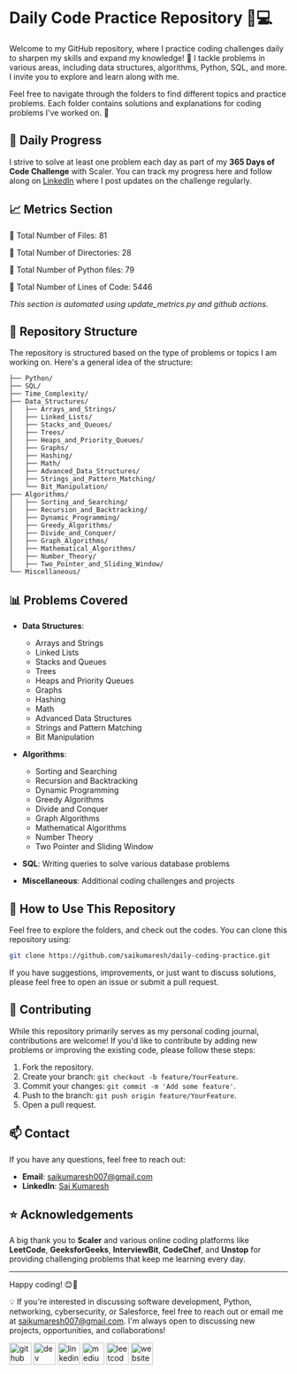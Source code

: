 # Daily Code Practice Repository 📘💻

Welcome to my GitHub repository, where I practice coding challenges daily to sharpen my skills and expand my knowledge! 🚀 I tackle problems in various areas, including data structures, algorithms, Python, SQL, and more. I invite you to explore and learn along with me.

Feel free to navigate through the folders to find different topics and practice problems. Each folder contains solutions and explanations for coding problems I've worked on. 📝

## 📅 Daily Progress

I strive to solve at least one problem each day as part of my **365 Days of Code Challenge** with Scaler. You can track my progress here and follow along on [LinkedIn](https://www.linkedin.com/in/sai-kumaresh/) where I post updates on the challenge regularly.

## 📈 Metrics Section

<!-- metrics-section-start -->
📁 Total Number of Files: 81 

📂 Total Number of Directories: 28 

🐍 Total Number of Python files: 79 

📜 Total Number of Lines of Code: 5446 

<!-- metrics-section-end -->

*This section is automated using update_metrics.py and github actions.*

## 📂 Repository Structure

The repository is structured based on the type of problems or topics I am working on. Here's a general idea of the structure:

```
├── Python/
├── SQL/
├── Time_Complexity/
├── Data_Structures/
│   ├── Arrays_and_Strings/
│   ├── Linked_Lists/
│   ├── Stacks_and_Queues/
│   ├── Trees/
│   ├── Heaps_and_Priority_Queues/
│   ├── Graphs/
│   ├── Hashing/
│   ├── Math/
│   ├── Advanced_Data_Structures/
│   ├── Strings_and_Pattern_Matching/
│   └── Bit_Manipulation/
├── Algorithms/
│   ├── Sorting_and_Searching/
│   ├── Recursion_and_Backtracking/
│   ├── Dynamic_Programming/
│   ├── Greedy_Algorithms/
│   ├── Divide_and_Conquer/
│   ├── Graph_Algorithms/
│   ├── Mathematical_Algorithms/
│   ├── Number_Theory/
│   ├── Two_Pointer_and_Sliding_Window/
└── Miscellaneous/
```

## 📊 Problems Covered

- **Data Structures**: 
  - Arrays and Strings
  - Linked Lists
  - Stacks and Queues
  - Trees
  - Heaps and Priority Queues
  - Graphs
  - Hashing
  - Math
  - Advanced Data Structures
  - Strings and Pattern Matching
  - Bit Manipulation

- **Algorithms**: 
  - Sorting and Searching
  - Recursion and Backtracking
  - Dynamic Programming
  - Greedy Algorithms
  - Divide and Conquer
  - Graph Algorithms
  - Mathematical Algorithms
  - Number Theory
  - Two Pointer and Sliding Window

- **SQL**: Writing queries to solve various database problems

- **Miscellaneous**: Additional coding challenges and projects


## 🚀 How to Use This Repository

Feel free to explore the folders, and check out the codes. You can clone this repository using:

```bash
git clone https://github.com/saikumaresh/daily-coding-practice.git
```

If you have suggestions, improvements, or just want to discuss solutions, please feel free to open an issue or submit a pull request.

## 🤝 Contributing

While this repository primarily serves as my personal coding journal, contributions are welcome! If you'd like to contribute by adding new problems or improving the existing code, please follow these steps:

1. Fork the repository.
2. Create your branch: `git checkout -b feature/YourFeature`.
3. Commit your changes: `git commit -m 'Add some feature'`.
4. Push to the branch: `git push origin feature/YourFeature`.
5. Open a pull request.

## 📫 Contact

If you have any questions, feel free to reach out:

- **Email**: [saikumaresh007@gmail.com](mailto:saikumaresh007@gmail.com)
- **LinkedIn**: [Sai Kumaresh](https://www.linkedin.com/in/sai-kumaresh/)

## ⭐ Acknowledgements

A big thank you to **Scaler** and various online coding platforms like **LeetCode**, **GeeksforGeeks**, **InterviewBit**, **CodeChef**, and **Unstop** for providing challenging problems that keep me learning every day.

---

Happy coding! 😊🚀


💡 If you're interested in discussing software development, Python, networking, cybersecurity, or Salesforce, feel free to reach out or email me at saikumaresh007@gmail.com. I'm always open to discussing new projects, opportunities, and collaborations!

[<img src='https://cdn.jsdelivr.net/npm/simple-icons@3.0.1/icons/github.svg' alt='github' height='40'>](https://github.com/saikumaresh)    [<img src='https://cdn.jsdelivr.net/npm/simple-icons@3.0.1/icons/dev-dot-to.svg' alt='dev' height='40'>](https://dev.to/sai_kumaresh)    [<img src='https://cdn.jsdelivr.net/npm/simple-icons@3.0.1/icons/linkedin.svg' alt='linkedin' height='40'>](https://www.linkedin.com/in/sai-kumaresh//)        [<img src='https://cdn.jsdelivr.net/npm/simple-icons@3.0.1/icons/medium.svg' alt='medium' height='40'>](https://medium.com/@saikumaresh)    [<img src='https://cdn.jsdelivr.net/npm/simple-icons@3.0.1/icons/leetcode.svg' alt='leetcode' height='40'>](https://leetcode.com/u/saikumaresh/)    [<img src='https://cdn.jsdelivr.net/npm/simple-icons@3.0.1/icons/icloud.svg' alt='website' height='40'>](https://saikumaresh.github.io/)

